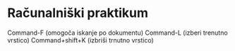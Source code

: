 # Računalniški praktikum
Command-F (omogoča iskanje po dokumentu)
Command-L (izberi trenutno vrstico)
Command+shift+K (izbriši trnutno vrstico)
